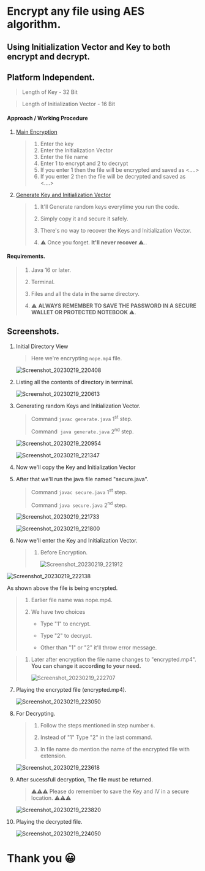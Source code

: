 # Encrypt any file using AES algorithm.


## Using Initialization Vector and Key to both encrypt and decrypt.

## Platform Independent.


> Length of Key - 32 Bit

> Length of Initialization Vector - 16 Bit


#### Approach / Working Procedure

1. [Main Encryption](https://github.com/aayushkumar20/File-Encryption-in-JAVA/blob/main/generate.java)
   
   > 1. Enter the key
   > 2. Enter the Initialization Vector
   > 3. Enter the file name
   > 4. Enter 1 to encrypt and 2 to decrypt
   > 5. If you enter 1 then the file will be encrypted and saved as <....>
   > 6. If you enter 2 then the file will be decrypted and saved as <....>

2. [Generate Key and Initialization Vector](https://github.com/aayushkumar20/File-Encryption-in-JAVA/blob/main/generate.java)
   
   > 1. It'll Generate random keys everytime you run the code.
   > 
   > 2. Simply copy it and secure it safely.
   > 
   > 3. There's no way to recover the  Keys and Initialization Vector.
   > 
   > 4. ⚠️ Once you forget. <B> It'll never recover </B> ⚠️..


#### Requirements.

> 1. Java 16 or later.
> 
> 2. Terminal.
> 
> 3. Files and all the data in the same directory.
> 
> 4. ⚠️ <B> ALWAYS REMEMBER TO SAVE THE PASSWORD IN A SECURE WALLET OR PROTECTED NOTEBOOK </B> ⚠️.


## Screenshots.

1. Initial Directory View 
   
   > Here we're encrypting ```nope.mp4``` file.
   
   ![Screenshot_20230219_220408](https://user-images.githubusercontent.com/37871733/219963610-6aa186cd-3c30-4b03-ba42-ee1eb4623312.png)


2. Listing all the contents of directory in terminal.
   
   ![Screenshot_20230219_220613](https://user-images.githubusercontent.com/37871733/219963630-0f147983-324d-4a23-bfb7-1792dacf43a6.png)


3. Generating random Keys and Initialization Vector.
   
   > Command ```javac generate.java```  1<sup>st</sup> step.
   > 
   > Command  ```java generate.java```  2<sup>nd</sup> step.
   
   ![Screenshot_20230219_220954](https://user-images.githubusercontent.com/37871733/219963714-711de8b6-8c12-423b-8d4e-14c77f789b4b.png)
   
   ![Screenshot_20230219_221347](https://user-images.githubusercontent.com/37871733/219963726-9828f933-cbf5-422a-8fb7-067e697d1935.png)



4. Now we'll copy the Key and Initialization Vector

5. After that we'll run the java file named "secure.java".
   
   > Command ```javac secure.java``` 1<sup>st</sup> step.
   > 
   > Command ```java secure.java``` 2<sup>nd</sup> step.
   
   ![Screenshot_20230219_221733](https://user-images.githubusercontent.com/37871733/219963740-880a5b3d-a444-48f5-8c28-7c0320e1fdb6.png)

   ![Screenshot_20230219_221800](https://user-images.githubusercontent.com/37871733/219963749-00ec1cec-58d4-455c-90d7-e7148627e243.png)


6. Now we'll enter the Key and Initialization Vector.
   
   > 1. Before Encryption.
   >    
   >    ![Screenshot_20230219_221912](https://user-images.githubusercontent.com/37871733/219963766-772ec517-3b35-4a88-b952-47fb3624b17e.png)

  ![Screenshot_20230219_222138](https://user-images.githubusercontent.com/37871733/219963822-c07dad50-5407-44a1-a43d-bdcc87ac3a59.png)

  As shown above the file is being encrypted.

  > 1. Earlier file name was nope.mp4.
  > 
  > 2. We have two choices
  >    
  >    - Type "1" to encrypt.
  >    
  >    - Type "2" to decrypt.
  >    
  >    - Other than "1" or "2" it'll throw error message.

> 1. Later after encryption the file name changes to "encrypted.mp4". <B> You can change it according to your need. </B>
>    
>    ![Screenshot_20230219_222707](https://user-images.githubusercontent.com/37871733/219963844-a27382d3-16dc-4b54-a5b7-d6c2b335c8d4.png)

7. Playing the encrypted file (encrypted.mp4).
   
   ![Screenshot_20230219_223050](https://user-images.githubusercontent.com/37871733/219963853-2367d5fa-bec8-4855-a9d3-8633b860b995.png)


8. For Decrypting.
   
   > 1. Follow the steps mentioned in step number ```6```.
   > 
   > 2. Instead of "1" Type "2" in the last command.
   > 
   > 3. In file name do mention the name of the encrypted file with extension.
   
   ![Screenshot_20230219_223618](https://user-images.githubusercontent.com/37871733/219963867-9a57d8f1-2dfd-4252-939a-81d23f1663a0.png)


9. After sucessfull decryption, The file must be returned.
   
   > ⚠️⚠️⚠️ Please do remember to save the Key and IV in a secure location. ⚠️⚠️⚠️
   
   ![Screenshot_20230219_223820](https://user-images.githubusercontent.com/37871733/219963871-76c6aba5-2721-4dc4-99e0-6421956e2991.png)

10. Playing the decrypted file.
    
    ![Screenshot_20230219_224050](https://user-images.githubusercontent.com/37871733/219963877-30d74908-6a07-4899-a3b1-8372173979de.png)


# Thank you 😀

